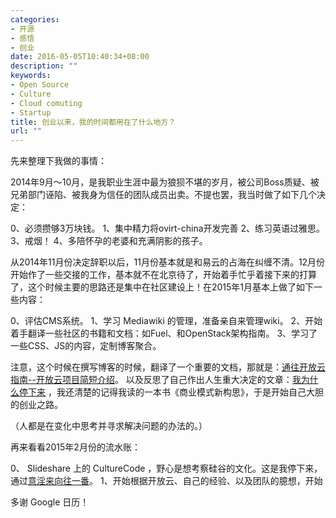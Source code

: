 ```yaml
---
categories:
- 开源
- 感悟
- 创业
date: 2016-05-05T10:40:34+08:00
description: ""
keywords:
- Open Source
- Culture
- Cloud comuting
- Startup
title: 创业以来，我的时间都用在了什么地方？
url: ""
---
```


先来整理下我做的事情：

2014年9月～10月，是我职业生涯中最为狼狈不堪的岁月，被公司Boss质疑、被兄弟部门诬陷、被我身为信任的团队成员出卖。不提也罢，我当时做了如下几个决定：

0、必须攒够3万块钱。
1、集中精力将ovirt-china开发完善
2、练习英语过雅思。
3、戒烟！
4、多陪怀孕的老婆和充满阴影的孩子。

从2014年11月份决定辞职以后，11月份基本就是和易云的占海在纠缠不清。12月份开始作了一些交接的工作，基本就不在北京待了，开始着手忙乎着接下来的打算了，这个时候主要的思路还是集中在社区建设上！在2015年1月基本上做了如下一些内容：

0、评估CMS系统。
1、学习 Mediawiki 的管理，准备亲自来管理wiki。
2、开始着手翻译一些社区的书籍和文档：如Fuel、和OpenStack架构指南。
3、学习了一些CSS、JS的内容，定制博客聚合。

注意，这个时候在撰写博客的时候，翻译了一个重要的文档，那就是：[通往开放云指南--开放云项目简短介绍](http://iaaslee.blogspot.com/2015/03/blog-post.html?view=magazine)。 以及反思了自己作出人生重大决定的文章：[我为什么停下来](http://iaaslee.blogspot.com/2015/01/blog-post.html) ，我还清楚的记得我读的一本书《商业模式新构思》，于是开始自己大胆的创业之路。

（人都是在变化中思考并寻求解决问题的办法的。）

再来看看2015年2月份的流水账：

0、 Slideshare 上的 CultureCode ，野心是想考察硅谷的文化。这是我停下来，通过[意淫来向往一番](http://iaaslee.blogspot.com/2015/02/culturecode.html)。
1、开始根据开放云、自己的经验、以及团队的臆想，开始


多谢 Google 日历！

